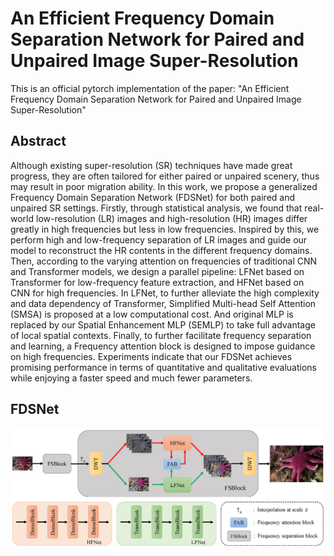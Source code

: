 # An Efficient Frequency Domain Separation Network for Paired and Unpaired Image Super-Resolution
This is an official pytorch implementation of the paper: "An Efficient Frequency Domain Separation Network for Paired and Unpaired Image Super-Resolution"

## Abstract
Although existing super-resolution (SR) techniques have made great progress, they are often tailored for either paired or unpaired scenery, thus may result in poor migration ability. In this work, we propose a generalized Frequency Domain Separation Network (FDSNet) for both paired and unpaired SR settings. Firstly, through statistical analysis, we found that real-world low-resolution (LR) images and high-resolution (HR) images differ greatly in high frequencies but less in low frequencies. Inspired by this, we perform high and low-frequency separation of LR images and guide our model to reconstruct the HR contents in the different frequency domains. Then, according to the varying attention on frequencies of traditional CNN and Transformer models, we design a parallel pipeline: LFNet based on Transformer for low-frequency feature extraction, and HFNet based on CNN for high frequencies. In LFNet, to further alleviate the high complexity and data dependency of Transformer, Simplified Multi-head Self Attention (SMSA) is proposed at a low computational cost. And original MLP is replaced by our Spatial Enhancement MLP (SEMLP) to take full advantage of local spatial contexts. Finally, to further facilitate frequency separation and learning, a Frequency attention block is designed to impose guidance on high frequencies. Experiments indicate that our FDSNet achieves promising performance in terms of quantitative and qualitative evaluations while enjoying a faster speed and much fewer parameters.

## FDSNet
![Image text](https://github.com/HappinessL/FDSNet/blob/main/FDSNet.png)
